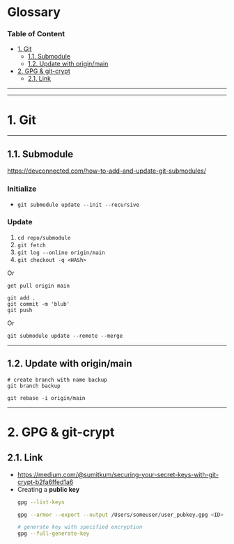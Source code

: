 # Glossary <!-- omit in toc -->
### Table of Content <!-- omit in toc -->
- [1. Git](#1-git)
  - [1.1. Submodule](#11-submodule)
  - [1.2. Update with origin/main](#12-update-with-originmain)
- [2. GPG & git-crypt](#2-gpg--git-crypt)
  - [2.1. Link](#21-link)

---
---
# 1. Git

---
## 1.1. Submodule

https://devconnected.com/how-to-add-and-update-git-submodules/

### Initialize <!-- omit in toc -->

- `git submodule update --init --recursive`

### Update <!-- omit in toc -->
1. `cd repo/submodule`
2. `git fetch`
3. `git log --online origin/main`
4. `git checkout -q <HASh>`

Or
```
get pull origin main

git add .
git commit -m 'blub'
git push
```

Or 

`git submodule update --remote --merge`

---
## 1.2. Update with origin/main
```
# create branch with name backup
git branch backup

git rebase -i origin/main
```

---
# 2. GPG & git-crypt
## 2.1. Link
- https://medium.com/@sumitkum/securing-your-secret-keys-with-git-crypt-b2fa6ffed1a6
- Creating a **public key**
  ``` sh
  gpg --list-keys

  gpg --armor --export --output /Users/someuser/user_pubkey.gpg <ID>

  # generate key with specified encryption
  gpg --full-generate-key
  ```